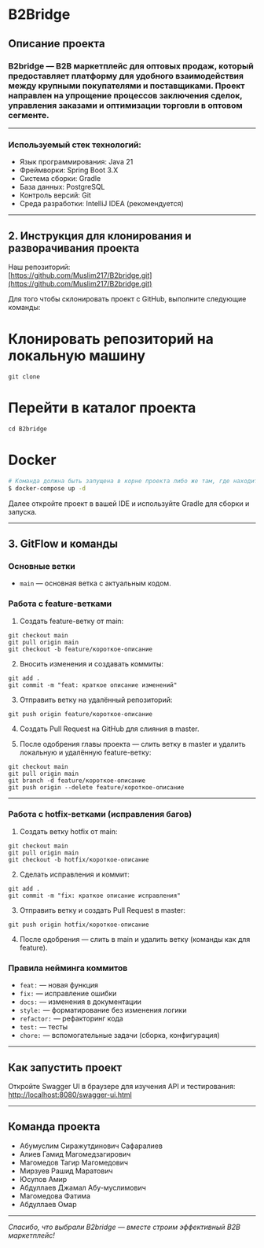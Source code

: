 # B2Bridge

## Описание проекта
### B2bridge — B2B маркетплейс для оптовых продаж, который предоставляет платформу для удобного взаимодействия между крупными покупателями и поставщиками. Проект направлен на упрощение процессов заключения сделок, управления заказами и оптимизации торговли в оптовом сегменте.

--------
### **Используемый стек технологий:**

- Язык программирования: Java 21
- Фреймворки: Spring Boot 3.X
- Система сборки: Gradle
- База данных: PostgreSQL
- Контроль версий: Git
- Среда разработки: IntelliJ IDEA (рекомендуется)

------------------------------------------------------

## 2. Инструкция для клонирования и разворачивания проекта

Наш репозиторий:  
[https://github.com/Muslim217/B2bridge.git](https://github.com/Muslim217/B2bridge.git)


Для того чтобы склонировать проект с GitHub, выполните следующие команды:

# Клонировать репозиторий на локальную машину

```
git clone
```

# Перейти в каталог проекта
```
cd B2bridge
```

# Docker
```bash
# Команда должна быть запущена в корне проекта либо же там, где находиться docker-compose файл.
$ docker-compose up -d 
```
Далее откройте проект в вашей IDE и используйте Gradle для сборки и запуска.

------------------------------------------------------

## 3. GitFlow и команды

### Основные ветки

- `main` — основная ветка с актуальным кодом.

### Работа с feature-ветками

1. Создать feature-ветку от main:

```
git checkout main
git pull origin main
git checkout -b feature/короткое-описание
```

2. Вносить изменения и создавать коммиты:

```
git add .
git commit -m "feat: краткое описание изменений"
```

3. Отправить ветку на удалённый репозиторий:
```
git push origin feature/короткое-описание
```
4. Создать Pull Request на GitHub для слияния в master.

5. После одобрения главы проекта — слить ветку в master и удалить локальную и удалённую feature-ветку:
```
git checkout main
git pull origin main
git branch -d feature/короткое-описание
git push origin --delete feature/короткое-описание
```
------------------------------------------------------

### Работа с hotfix-ветками (исправления багов)

1. Создать ветку hotfix от main:

```
git checkout main
git pull origin main
git checkout -b hotfix/короткое-описание
```


2. Сделать исправления и коммит:

```
git add .
git commit -m "fix: краткое описание исправления"
```


3. Отправить ветку и создать Pull Request в master:

```
git push origin hotfix/короткое-описание
```


4. После одобрения — слить в main и удалить ветку (команды как для feature).


### Правила нейминга коммитов

- `feat:` — новая функция
- `fix:` — исправление ошибки
- `docs:` — изменения в документации
- `style:` — форматирование без изменения логики
- `refactor:` — рефакторинг кода
- `test:` — тесты
- `chore:` — вспомогательные задачи (сборка, конфигурация)

------------------------------------------------------


## Как запустить проект

Откройте Swagger UI в браузере для изучения API и тестирования:  
[http://localhost:8080/swagger-ui.html](http://localhost:8080/swagger-ui.html)

---

## Команда проекта

- Абумуслим Сиражутдинович Сафаралиев
- Алиев Гамид Магомедзагирович
- Магомедов Тагир Магомедович
- Мирзуев Рашид Маратович
- Юсупов Амир
- Абдуллаев Джамал Абу-муслимович
- Магомедова Фатима
- Абдуллаев Омар

---

*Спасибо, что выбрали B2bridge — вместе строим эффективный B2B маркетплейс!*